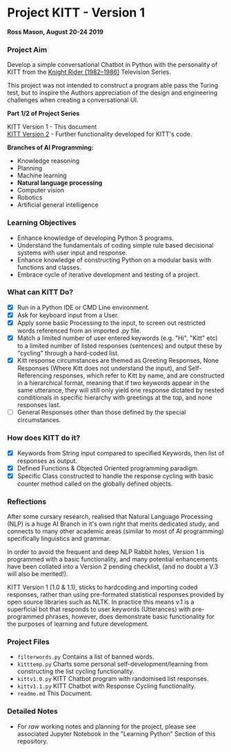 # Project KITT - Version 1 
**Ross Mason, August 20-24 2019**

### Project Aim

Develop a simple conversational Chatbot in Python with the personality of KITT from the [Knight Rider (1982–1986)](https://en.wikipedia.org/wiki/Knight_Rider) Television Series.
 
This project was not intended to construct a program able pass the Turing test, but to inspire the Authors appreciation of the design and engineering challenges when creating a conversational UI.

**Part 1/2 of Project Series**

KITT Version 1 - This document  
[KITT Version 2](https://github.com/skynetshrugged/Ross-Mason.github.io/tree/master/AIProjects/Chatbots/Kittversion2) - Further functionality developed for KITT's code.

**Branches of AI Programming:**

* Knowledge reasoning
* Planning
* Machine learning
* **Natural language processing**
* Computer vision
* Robotics
* Artificial general intelligence

### Learning Objectives

* Enhance knowledge of developing Python 3 programs.
* Understand the fundamentals of coding simple rule based decisional systems with user input and response.
* Enhance knowledge of constructing Python on a modular basis with functions and classes.
* Embrace cycle of iterative development and testing of a project.

### What can KITT Do?

- [x] Run in a Python IDE or CMD Line environment.
- [x] Ask for keyboard input from a User.
- [x] Apply some basic Processing to the input, to screen out restricted words referenced from an imported .py file.
- [x] Match a limited number of user entered keywords (e.g. "Hi", "Kitt" etc) to a limited number of listed responses (sentences) and output these by "cycling" through a hard-coded list.
- [x] Kitt response circumstances are themed as Greeting Responses, None Responses (Where Kitt does not understand the input), and Self-Referencing responses, which refer to Kitt by name, and are constructed in a hierarchical format, meaning that if two keywords appear in the same utterance, they will still only yield one response dictated by nested conditionals in specific hierarchy with greetings at the top, and none responses last.
- [ ] General Responses other than those defined by the special circumstances.

### How does KITT do it?

- [x] Keywords from String input compared to specified Keywords, then list of responses as output.
- [x] Defined Functions & Objected Oriented programming paradigm.
- [x] Specific Class constructed to handle the response cycling with basic counter method called on the globally defined objects.

### Reflections

After some cursary research, realised that Natural Language Processing (NLP) is a huge AI Branch in it's own right that merits dedicated study, and connects to many other academic areas (similar to most of AI programming) specifically linguistics and grammar.

In order to avoid the frequent and deep NLP Rabbit holes, Version 1 is programmed with a basic functionality, and many potential enhancements have been collated into a Version 2 pending checklist, (and no doubt a V.3 will also be merited!).
 
KITT Version 1 (1.0 & 1.1), sticks to hardcoding and importing coded responses, rather than using pre-formated statistical responses provided by open source libraries such as NLTK. In practice this means v.1 is a superficial bot that responds to user keywords (Utterances) with pre-programmed phrases, however, does demonstrate basic functionality for the purposes of learning and future development.

### Project Files

* `filterwords.py` Contains a list of banned words.	
* `kitttemp.py`	Charts some personal self-development/learning from constructing the list cycling functionality.
* `kittv1.0.py`	KITT Chatbot program with randomised list responses.
* `kittv1.1.py`	KITT Chatbot with Response Cycling functionality.
* `readme.md`	This Document.

### Detailed Notes

* For *raw* working notes and planning for the project, please see associated Jupyter Notebook in the "Learning Python" Section of this repository.
